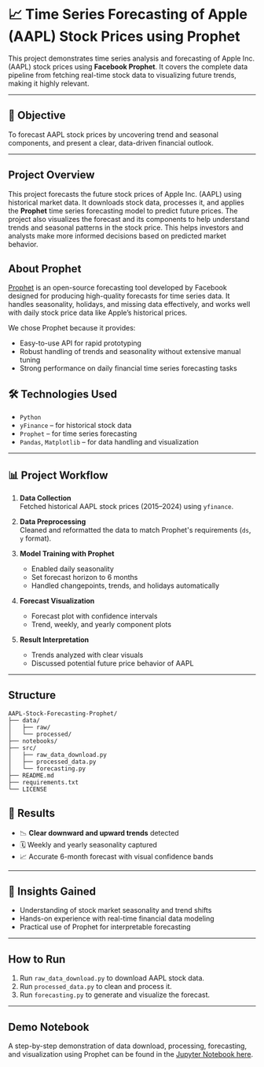 # 📈 Time Series Forecasting of Apple (AAPL) Stock Prices using Prophet

This project demonstrates time series analysis and forecasting of Apple Inc. (AAPL) stock prices using **Facebook Prophet**. It covers the complete data pipeline from fetching real-time stock data to visualizing future trends, making it highly relevant.

---

## 🚀 Objective

To forecast AAPL stock prices by uncovering trend and seasonal components, and present a clear, data-driven financial outlook.

---
## Project Overview

This project forecasts the future stock prices of Apple Inc. (AAPL) using historical market data. It downloads stock data, processes it, and applies the **Prophet** time series forecasting model to predict future prices. The project also visualizes the forecast and its components to help understand trends and seasonal patterns in the stock price. This helps investors and analysts make more informed decisions based on predicted market behavior.

## About Prophet

[Prophet](https://facebook.github.io/prophet/) is an open-source forecasting tool developed by Facebook designed for producing high-quality forecasts for time series data. It handles seasonality, holidays, and missing data effectively, and works well with daily stock price data like Apple’s historical prices.

We chose Prophet because it provides:

- Easy-to-use API for rapid prototyping
- Robust handling of trends and seasonality without extensive manual tuning
- Strong performance on daily financial time series forecasting tasks



## 🛠️ Technologies Used

- `Python`
- `yFinance` – for historical stock data
- `Prophet` – for time series forecasting
- `Pandas`, `Matplotlib` – for data handling and visualization

---

## 📊 Project Workflow

1. **Data Collection**  
   Fetched historical AAPL stock prices (2015–2024) using `yfinance`.

2. **Data Preprocessing**  
   Cleaned and reformatted the data to match Prophet's requirements (`ds`, `y` format).

3. **Model Training with Prophet**  
   - Enabled daily seasonality
   - Set forecast horizon to 6 months
   - Handled changepoints, trends, and holidays automatically

4. **Forecast Visualization**  
   - Forecast plot with confidence intervals  
   - Trend, weekly, and yearly component plots

5. **Result Interpretation**  
   - Trends analyzed with clear visuals
   - Discussed potential future price behavior of AAPL

---

## Structure

```
AAPL-Stock-Forecasting-Prophet/
├── data/
│   ├── raw/
│   └── processed/
├── notebooks/
├── src/
│   ├── raw_data_download.py
│   ├── processed_data.py
│   └── forecasting.py
├── README.md
├── requirements.txt
└── LICENSE
```


## 🔮 Results

- 📉 **Clear downward and upward trends** detected
- 🗓️ Weekly and yearly seasonality captured
- 📈 Accurate 6-month forecast with visual confidence bands

---

## 🧠 Insights Gained

- Understanding of stock market seasonality and trend shifts
- Hands-on experience with real-time financial data modeling
- Practical use of Prophet for interpretable forecasting

---

## How to Run

1. Run `raw_data_download.py` to download AAPL stock data.
2. Run `processed_data.py` to clean and process it.
3. Run `forecasting.py` to generate and visualize the forecast.

---
## Demo Notebook

A step-by-step demonstration of data download, processing, forecasting, and visualization using Prophet can be found in the [Jupyter Notebook here](notebooks/Time_Series_Analysis_AAPL_Prophet.ipynb).


